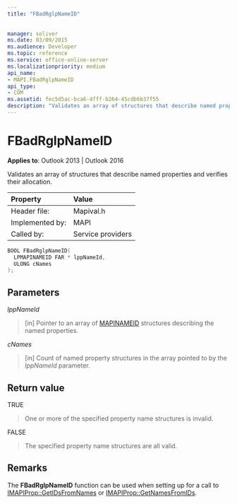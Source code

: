 ```yaml
---
title: "FBadRglpNameID"
 
 
manager: soliver
ms.date: 03/09/2015
ms.audience: Developer
ms.topic: reference
ms.service: office-online-server
ms.localizationpriority: medium
api_name:
- MAPI.FBadRglpNameID
api_type:
- COM
ms.assetid: fec5d5ac-bca6-4fff-b264-45cdb6b37f55
description: "Validates an array of structures that describe named properties and verifies their allocation."
---
```


# FBadRglpNameID

**Applies to**: Outlook 2013 | Outlook 2016
  
Validates an array of structures that describe named properties and verifies their allocation.
  
|**Property**|**Value**|
|:-----|:-----|
|Header file:  <br/> |Mapival.h  <br/> |
|Implemented by:  <br/> |MAPI  <br/> |
|Called by:  <br/> |Service providers  <br/> |

```cpp
BOOL FBadRglpNameID(
  LPMAPINAMEID FAR * lppNameId,
  ULONG cNames
);
```

## Parameters

 _lppNameId_
  
> [in] Pointer to an array of [MAPINAMEID](mapinameid.md) structures describing the named properties.

 _cNames_
  
> [in] Count of named property structures in the array pointed to by the _lppNameId_ parameter.

## Return value

TRUE
  
> One or more of the specified property name structures is invalid.

FALSE
  
> The specified property name structures are all valid.

## Remarks

The **FBadRglpNameID** function can be used when setting up for a call to [IMAPIProp::GetIDsFromNames](imapiprop-getidsfromnames.md) or [IMAPIProp::GetNamesFromIDs](imapiprop-getnamesfromids.md).
  